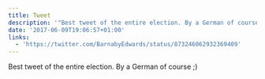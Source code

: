 ```yaml
---
title: Tweet
description: '"Best tweet of the entire election. By a German of course ;) "'
date: '2017-06-09T19:06:57+01:00'
links:
  - 'https://twitter.com/BarnabyEdwards/status/873246062932369409'
---
```

Best tweet of the entire election. By a German of course ;) 
